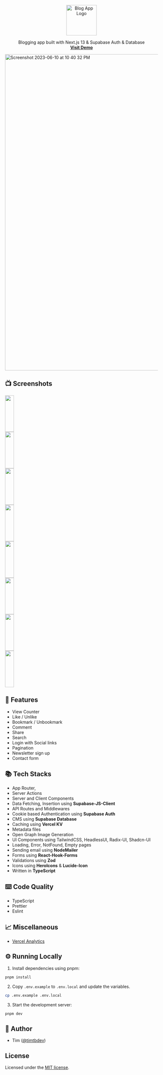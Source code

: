 <p align="center" style="margin-top: 120px">
  <a href="https://ub.cafe">
   <img src="https://github.com/timtbdev/Next.js-Blog-App/assets/25026241/e470515e-f99e-4453-8def-1ed53e58d4c7" width="100px" alt="Blog App Logo">
  </a>
</p>

  <p align="center">
  Blogging app built with Next.js 13 & Supabase Auth & Database
  <br>
    <a href="https://ub.cafe"><strong>Visit Demo</strong></a>
  </p>

<img width="1040" alt="Screenshot 2023-06-10 at 10 40 32 PM" src="https://github.com/timtbdev/Next.js-Blog-App/assets/25026241/99355f56-4c19-45ba-a0a0-7f24b24c27ca">

## 📺 Screenshots

<div>
  <img style="display: block; height: 120px; width: 24%"
    src="https://user-images.githubusercontent.com/1309312/224570645-167128ee-3e39-4578-85d2-5394d9a0379c.png">
  <img style="display: block; height: 120px; width: 24%"
    src="https://user-images.githubusercontent.com/1309312/224570651-0afd12f8-cfe3-49d1-805e-e495af963d91.png">
  <img style="display: block; height: 120px; width: 24%"
    src="https://user-images.githubusercontent.com/1309312/224570655-328d2279-058d-4a3e-b5c3-5cbd8a1f4e05.png">
  <img style="display: block; height: 120px; width: 24%"
    src="https://user-images.githubusercontent.com/1309312/224571617-1f3c2811-c1ac-4d7d-b9b0-4ab183731405.png">
  <img style="display: block; height: 120px; width: 24%"
    src="https://user-images.githubusercontent.com/1309312/224570322-b2c76ea8-7482-4043-ad97-f1221220c591.png">
  <img style="display: block; height: 120px; width: 24%"
    src="https://user-images.githubusercontent.com/1309312/224570325-a8055f24-9826-4a23-b116-4fbb0577581a.png">
  <img style="display: block; height: 120px; width: 24%"
    src="https://user-images.githubusercontent.com/1309312/224570318-f724bbd9-c394-4bdc-bace-2d78af92de44.png">
      <img style="display: block; height: 120px; width: 24%"
    src="https://user-images.githubusercontent.com/1309312/224571539-f019b860-f613-4b20-86e8-4437c5784265.png">
</div>

## 🎡 Features

-   View Counter
-   Like / Unlike
-   Bookmark / Unbookmark
-   Comment
-   Share
-   Search
-   Login with Social links
-   Pagination
-   Newsletter sign up
-   Contact form

## 📚 Tech Stacks

-   App Router,
-   Server Actions
-   Server and Client Components
-   Data Fetching, Insertion using <b>Supabase-JS-Client</b>
-   API Routes and Middlewares
-   Cookie based Authentication using <b>Supabase Auth</b>
-   CMS using <b>Supabase Database</b>
-   Caching using <b>Vercel KV</b>
-   Metadata files
-   Open Graph Image Generation
-   UI Components using TailwindCSS, HeadlessUI, Radix-UI, Shadcn-UI
-   Loading, Error, NotFound, Empty pages
-   Sending email using <b>NodeMailer</b>
-   Forms using <b>React-Hook-Forms</b>
-   Validations using <b>Zod</b>
-   Icons using <b>HeroIcons</b> & <b>Lucide-Icon</b>
-   Written in <b>TypeScript</b>

## ⌨️ Code Quality

-   TypeScript
-   Prettier
-   Eslint

## 📈 Miscellaneous

-   [Vercel Analytics](https://vercel.com/analytics)

## ⚙️ Running Locally

1. Install dependencies using pnpm:

```sh
pnpm install
```

2. Copy `.env.example` to `.env.local` and update the variables.

```sh
cp .env.example .env.local
```

3. Start the development server:

```sh
pnpm dev
```

## 🙇 Author

-   Tim ([@timtbdev](https://twitter.com/timtbdev))

## License

Licensed under the [MIT license](https://github.com/shadcn/taxonomy/blob/main/LICENSE.md).
